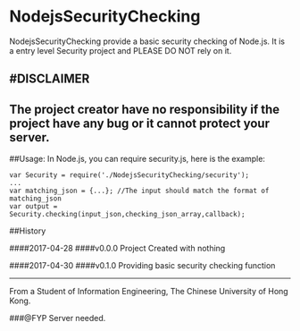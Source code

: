 # NodejsSecurityChecking
NodejsSecurityChecking provide a basic security checking of Node.js.
It is a entry level Security project and PLEASE DO NOT rely on it.

#DISCLAIMER
----------------------------------------------------------------------
The project creator have no responsibility if the project have any bug 
or it cannot protect your server.
----------------------------------------------------------------------


##Usage:
In Node.js, you can require security.js, here is the example:

	var Security = require('./NodejsSecurityChecking/security');
	...
	var matching_json = {...}; //The input should match the format of matching_json
	var output = Security.checking(input_json,checking_json_array,callback);


##History

####2017-04-28
####v0.0.0 Project Created with nothing

####2017-04-30
####v0.1.0 Providing basic security checking function


----------------------------------------------------------------------

From a Student of Information Engineering,
The Chinese University of Hong Kong.

###@FYP Server needed.
